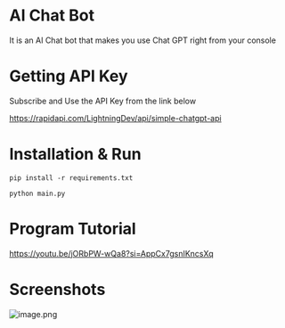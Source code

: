 # AI Chat Bot
It is an AI Chat bot that makes you use Chat GPT right from your console

# Getting API Key

Subscribe and Use the API Key from the link below

https://rapidapi.com/LightningDev/api/simple-chatgpt-api

# Installation & Run
`pip install -r requirements.txt`

`python main.py`
# Program Tutorial
https://youtu.be/jORbPW-wQa8?si=AppCx7gsnIKncsXq
# Screenshots
![image.png](https://i.postimg.cc/X7cFsqBr/image.png)
